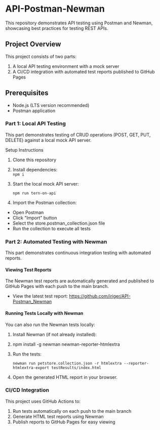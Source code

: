 # API-Postman-Newman
This repository demonstrates API testing using Postman and Newman, showcasing best practices for testing REST APIs.
## Project Overview
This project consists of two parts:
1. A local API testing environment with a mock server
2. A CI/CD integration with automated test reports published to GitHub Pages
## Prerequisites
- Node.js (LTS version recommended)
- Postman application
### Part 1: Local API Testing
This part demonstrates testing of CRUD operations (POST, GET, PUT, DELETE) against a local mock API server.

Setup Instructions
1. Clone this repository
2. Install dependencies:   
     `npm i`
3. Start the local mock API server:

   `npm run tern-on-api`
4. Import the Postman collection:
  - Open Postman
  - Click "Import" button
  - Select the store.postman_collection.json file
  - Run the collection to execute all tests
### Part 2: Automated Testing with Newman
This part demonstrates continuous integration testing with automated reports.
#### Viewing Test Reports
The Newman test reports are automatically generated and published to GitHub Pages with each push to the main branch.
- View the latest test report: https://github.com/iriger/API-Postman_Newman
#### Running Tests Locally with Newman
You can also run the Newman tests locally:
1. Install Newman  (if not already installed):
2. npm install -g newman newman-reporter-htmlextra
3. Run the tests:
   
    `newman run petstore.collection.json -r htmlextra --reporter-htmlextra-export testResults/index.html`
5. Open the generated HTML report in your browser.
### CI/CD Integration
This project uses GitHub Actions to:
1. Run tests automatically on each push to the main branch
2. Generate HTML test reports using Newman
3. Publish reports to GitHub Pages for easy viewing
